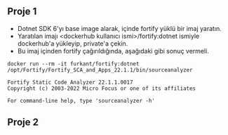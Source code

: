 ## Proje 1
- Dotnet SDK 6'yı base image alarak, içinde fortify yüklü bir imaj yaratın.
- Yaratılan imajı <dockerhub kullanıcı ismi>/fortify:dotnet ismiyle dockerhub'a yükleyip, private'a çekin.
- Bu imaj içinden fortify çağırıldığında, aşağıdaki gibi sonuç vermeli. 

```
docker run --rm -it furkant/fortify:dotnet /opt/Fortify/Fortify_SCA_and_Apps_22.1.1/bin/sourceanalyzer

Fortify Static Code Analyzer 22.1.1.0017
Copyright (c) 2003-2022 Micro Focus or one of its affiliates

For command-line help, type 'sourceanalyzer -h'
```


## Proje 2


